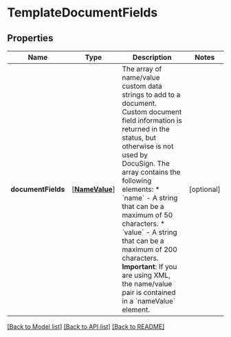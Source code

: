 # TemplateDocumentFields

## Properties
Name | Type | Description | Notes
------------ | ------------- | ------------- | -------------
**documentFields** | [[**NameValue**](NameValue.md)] | The array of name/value custom data strings to add to a document. Custom document field information is returned in the status, but otherwise is not used by DocuSign. The array contains the following elements:   * &#x60;name&#x60; - A string that can be a maximum of 50 characters.  * &#x60;value&#x60; - A string that can be a maximum of 200 characters.  **Important**: If you are using XML, the name/value pair is contained in a &#x60;nameValue&#x60; element.   | [optional] 

[[Back to Model list]](../README.md#documentation-for-models) [[Back to API list]](../README.md#documentation-for-api-endpoints) [[Back to README]](../README.md)



